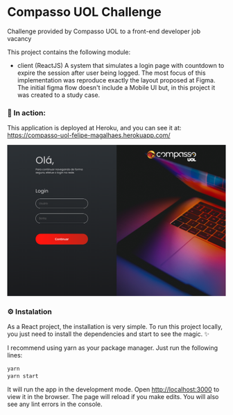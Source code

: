 # Compasso UOL Challenge
Challenge provided by Compasso UOL to a front-end developer job vacancy

This project contains the following module:
 - client (ReactJS)
    A system that simulates a login page with countdown to expire the session after user being logged. The most focus of this implementation was reproduce exactly the layout proposed at Figma. The initial figma flow doesn't include a Mobile UI but, in this project it was created to a study case.


### 🎥 In action:
This application is deployed at Heroku, and you can see it at:
https://compasso-uol-felipe-magalhaes.herokuapp.com/


![Alt text](src/assets/preview/login.png?raw=true "Login")



### ⚙️ Instalation

As a React project, the installation is very simple. To run this project locally, you just need to install the dependencies and start to see the magic. ✨

I recommend using yarn as your package manager. Just run the following lines:

``` javascript
yarn
yarn start
```

It will run the app in the development mode. Open [http://localhost:3000](http://localhost:3000) to view it in the browser. The page will reload if you make edits. You will also see any lint errors in the console.
